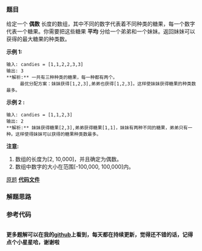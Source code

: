 ### 题目
给定一个 **偶数** 长度的数组，其中不同的数字代表着不同种类的糖果，每一个数字代表一个糖果。你需要把这些糖果 **平均**
分给一个弟弟和一个妹妹。返回妹妹可以获得的最大糖果的种类数。

**示例 1:**

    
    
    输入: candies = [1,1,2,2,3,3]
    输出: 3
    **解析:** 一共有三种种类的糖果，每一种都有两个。
         最优分配方案：妹妹获得[1,2,3],弟弟也获得[1,2,3]。这样使妹妹获得糖果的种类数最多。
    

**示例 2 :**

    
    
    输入: candies = [1,1,2,3]
    输出: 2
    **解析:** 妹妹获得糖果[2,3],弟弟获得糖果[1,1]，妹妹有两种不同的糖果，弟弟只有一种。这样使得妹妹可以获得的糖果种类数最多。
    

**注意:**

  1. 数组的长度为[2, 10,000]，并且确定为偶数。
  2. 数组中数字的大小在范围[-100,000, 100,000]内。 

[原题](https://leetcode-cn.com/problems/distribute-candies/)    **[代码文件]()**


### 解题思路




### 参考代码

```go


```




**更多题解可以在我的[github](https://github.com/LZH139/leetcode_Go)上看到，每天都在持续更新，觉得还不错的话，记得点个小星星哈，谢谢啦**
